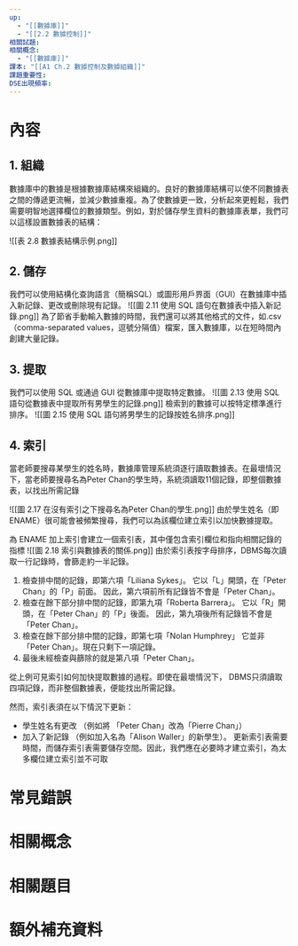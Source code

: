 ```yaml
---
up:
  - "[[數據庫]]"
  - "[[2.2 數據控制]]"
相關試題: 
相關概念:
  - "[[數據庫]]"
課本: "[[A1 Ch.2 數據控制及數據組織]]"
課題重要性: 
DSE出現頻率:
---
```

# 內容
##  1. 組織
數據庫中的數據是根據數據庫結構來組織的。良好的數據庫結構可以使不同數據表之間的傳遞更流暢，並減少數據重複。為了使數據更一致，分析起來更輕鬆，我們需要明智地選擇欄位的數據類型。例如，對於儲存學生資料的數據庫表單，我們可以這樣設置數據表的結構：

![[表 2.8 數據表結構示例.png]]
## 2. 儲存
我們可以使用結構化查詢語言（簡稱SQL）或圖形用戶界面（GUI）在數據庫中插入新記錄、更改或刪除現有記錄。
![[圖 2.11 使用 SQL 語句在數據表中插入新記錄.png]]
為了節省手動輸入數據的時間，我們還可以將其他格式的文件，如.csv（comma-separated values，逗號分隔值）檔案，匯入數據庫，以在短時間內創建大量記錄。 

## 3. 提取
我們可以使用 SQL 或通過 GUI 從數據庫中提取特定數據。
![[圖 2.13 使用 SQL 語句從數據表中提取所有男學生的記錄.png]]
檢索到的數據可以按特定標準進行排序。
![[圖 2.15 使用 SQL 語句將男學生的記錄按姓名排序.png]]
## 4. 索引
當老師要搜尋某學生的姓名時，數據庫管理系統須逐行讀取數據表。在最壞情況下，當老師要搜尋名為Peter Chan的學生時，系統須讀取11個記錄，即整個數據表，以找出所需記錄

![[圖 2.17 在沒有索引之下搜尋名為Peter Chan的學生.png]]
由於學生姓名（即ENAME）很可能會被頻繁搜尋，我們可以為該欄位建立索引以加快數據提取。

為 ENAME 加上索引會建立一個索引表，其中僅包含索引欄位和指向相關記錄的指標
![[圖 2.18 索引與數據表的關係.png]]
由於索引表按字母排序，DBMS每次讀取一行記錄時，會篩走約一半記錄。

1. 檢查排中間的記錄，即第六項「Liliana Sykes」。 它以「L」開頭，在「Peter Chan」的「P」前面。 因此，第六項前所有記錄皆不會是「Peter Chan」。
2. 檢查在餘下部分排中間的記錄，即第九項「Roberta Barrera」。 它以「R」開頭，在「Peter Chan」的「P」後面。 因此，第九項後所有記錄皆不會是「Peter Chan」。
3. 檢查在餘下部分排中間的記錄，即第七項「Nolan Humphrey」 它並非「Peter Chan」。現在只剩下一項記錄。
4. 最後未經檢查與篩除的就是第八項「Peter Chan」。

從上例可見索引如何加快提取數據的過程。即使在最壞情況下， DBMS只須讀取四項記錄，而非整個數據表，便能找出所需記錄。

然而，索引表須在以下情況下更新：
- 學生姓名有更改 （例如將 「Peter Chan」改為「Pierre Chan」）
- 加入了新記錄 （例如加入名為「Alison Waller」的新學生）。
更新索引表需要時間，而儲存索引表需要儲存空間。因此，我們應在必要時才建立索引，為太多欄位建立索引並不可取
# 常見錯誤
# 相關概念

# 相關題目
# 額外補充資料